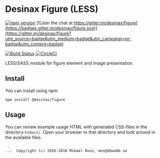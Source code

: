 Desinax Figure (LESS)
===============================

[![npm version](https://badge.fury.io/js/%40desinax%2Ffigure.svg)](https://badge.fury.io/js/%40desinax%2Ffigure)
[![Join the chat at https://gitter.im/desinax/figure](https://badges.gitter.im/desinax/figure.svg)](https://gitter.im/desinax/figure?utm_source=badge&utm_medium=badge&utm_campaign=pr-badge&utm_content=badge)

[![Build Status](https://travis-ci.org/desinax/figure.svg?branch=master)](https://travis-ci.org/desinax/figure)
[![CircleCI](https://circleci.com/gh/desinax/figure.svg?style=svg)](https://circleci.com/gh/desinax/figure)

LESS/SASS module for figure element and image presentation.



Install
-------------------------------

You can install using npm.

```text
npm install @desinax/figure
```



Usage
-------------------------------

You can review example usage HTML with generated CSS-files in the directory `htdocs/`. Open your browser to that directory and look around in the available files.



```
 . 
..:  Copyright (c) 2016-2018 Mikael Roos, mos@dbwebb.se 
```
